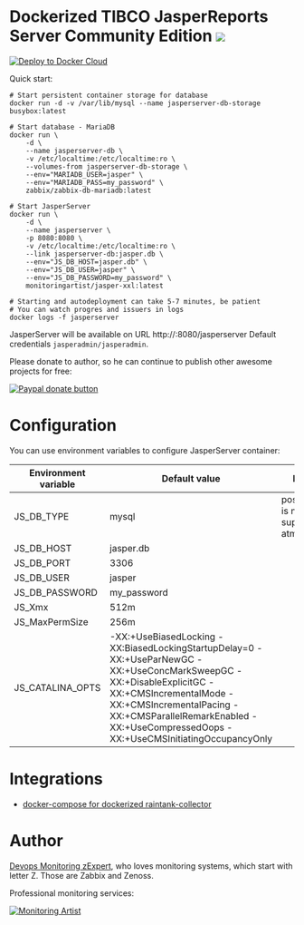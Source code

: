 # Dockerized TIBCO JasperReports Server Community Edition [![](https://badge.imagelayers.io/monitoringartist/jasper-xxl:latest.svg)](https://imagelayers.io/?images=monitoringartist/jasper-xxl:latest)

[![Deploy to Docker Cloud](https://files.cloud.docker.com/images/deploy-to-dockercloud.svg)](https://cloud.docker.com/stack/deploy/?repo=https://github.com/monitoringartist/jasperserver-xxl)

Quick start:

```
# Start persistent container storage for database
docker run -d -v /var/lib/mysql --name jasperserver-db-storage busybox:latest

# Start database - MariaDB
docker run \
    -d \
    --name jasperserver-db \
    -v /etc/localtime:/etc/localtime:ro \
    --volumes-from jasperserver-db-storage \
    --env="MARIADB_USER=jasper" \
    --env="MARIADB_PASS=my_password" \
    zabbix/zabbix-db-mariadb:latest

# Start JasperServer    
docker run \
    -d \
    --name jasperserver \
    -p 8080:8080 \
    -v /etc/localtime:/etc/localtime:ro \
    --link jasperserver-db:jasper.db \
    --env="JS_DB_HOST=jasper.db" \
    --env="JS_DB_USER=jasper" \
    --env="JS_DB_PASSWORD=my_password" \
    monitoringartist/jasper-xxl:latest

# Starting and autodeployment can take 5-7 minutes, be patient
# You can watch progres and issuers in logs
docker logs -f jasperserver
```

JasperServer will be available on URL http://<YOUR DOCKER HOST IP>:8080/jasperserver
Default credentials `jasperadmin/jasperadmin`.

Please donate to author, so he can continue to publish other awesome projects 
for free:

[![Paypal donate button](http://jangaraj.com/img/github-donate-button02.png)](https://www.paypal.com/cgi-bin/webscr?cmd=_s-xclick&hosted_button_id=8LB6J222WRUZ4)

# Configuration

You can use environment variables to configure JasperServer container:

| Environment variable | Default value | Note |
| -------------------- | ------------- | ----- |
| JS_DB_TYPE | mysql | postgres is not supported atm |
| JS_DB_HOST | jasper.db | |
| JS_DB_PORT | 3306 | |
| JS_DB_USER | jasper | |
| JS_DB_PASSWORD | my_password | |
| JS_Xmx | 512m | |
| JS_MaxPermSize | 256m | |
| JS_CATALINA_OPTS | -XX:+UseBiasedLocking -XX:BiasedLockingStartupDelay=0 -XX:+UseParNewGC -XX:+UseConcMarkSweepGC -XX:+DisableExplicitGC -XX:+CMSIncrementalMode -XX:+CMSIncrementalPacing -XX:+CMSParallelRemarkEnabled -XX:+UseCompressedOops -XX:+UseCMSInitiatingOccupancyOnly | |

# Integrations

* [docker-compose for dockerized raintank-collector](https://github.com/monitoringartist/jasperserver-xxl/blob/master/docker-compose.yml)

# Author

[Devops Monitoring zExpert](http://www.jangaraj.com 'DevOps / Docker / Kubernetes / Zabbix / Zenoss / Monitoring'), 
who loves monitoring systems, which start with letter Z. 
Those are Zabbix and Zenoss.

Professional monitoring services:

[![Monitoring Artist](http://monitoringartist.com/img/github-monitoring-artist-logo.jpg)](http://www.monitoringartist.com 'DevOps / Docker / Kubernetes / Zabbix / Zenoss / Monitoring')
